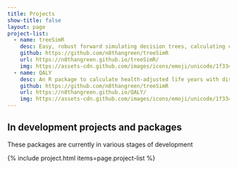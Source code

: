 ```yaml
---
title: Projects
show-title: false
layout: page
project-list:
  - name: treeSimR
    desc: Easy, robust forward simulating decision trees, calculating cost-effectiveness and PSA.
    github: https://github.com/n8thangreen/treeSimR
    url: https://n8thangreen.github.io/treeSimR/
    img: https://assets-cdn.github.com/images/icons/emoji/unicode/1f334.png
  - name: QALY
    desc: An R package to calculate health-adjusted life years with discounting and inflated costs.
    github: https://github.com/n8thangreen/treeSimR
    url: https://n8thangreen.github.io/QALY/
    img: https://assets-cdn.github.com/images/icons/emoji/unicode/1f334.png
---
```


## In development projects and packages
These packages are currently in various stages of development

{% include project.html items=page.project-list %}
